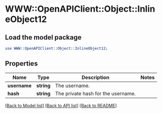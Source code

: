 # WWW::OpenAPIClient::Object::InlineObject12

## Load the model package
```perl
use WWW::OpenAPIClient::Object::InlineObject12;
```

## Properties
Name | Type | Description | Notes
------------ | ------------- | ------------- | -------------
**username** | **string** | The username. | 
**hash** | **string** | The private hash for the username. | 

[[Back to Model list]](../README.md#documentation-for-models) [[Back to API list]](../README.md#documentation-for-api-endpoints) [[Back to README]](../README.md)


